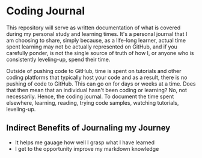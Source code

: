 # Coding Journal
This repository will serve as written documentation of what is covered during my personal study and learning times. It's a personal journal that I am choosing to share, simply because, as a life-long learner, actual time spent learning may not be actually represented on GitHub, and if you carefully ponder, is not the single source of truth of how I, or anyone who is consistently leveling-up, spend their time. 

Outside of pushing code to GitHub, time is spent on tutorials and other coding platforms that typically host your code and as a result, there is no pushing of code to GitHub. This can go on for days or weeks at a time.  Does that then mean that an individual hasn't been coding or learning? No, not necessarily. Hence, the coding journal. To document the time spent elsewhere, learning, reading, trying code samples, watching tutorials, leveling-up.

## Indirect Benefits of Journaling my Journey 
* It helps me gauage how well I grasp what I have learned
* I get to the opportunity improve my markdown knowledge  